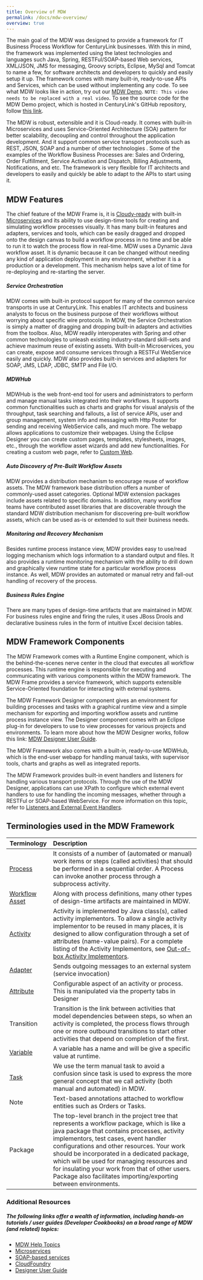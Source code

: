 ```yaml
---
title: Overview of MDW
permalink: /docs/mdw-overview/
overview: true
---
```


The main goal of the MDW was designed to provide a framework for IT Business Process Workflow for CenturyLink businesses. With this in mind, the framework was implemented using the latest technologies and languages such Java, Spring, RESTFul/SOAP-based Web services, XML/JSON, JMS for messaging, Groovy scripts, Eclipse, MySql and Tomcat to name a few, for software architects and developers to quickly and easily setup it up.  The framework comes with many built-in, ready-to-use APIs and Services, which can be used without implementing any code. To see what MDW looks like in action, try out our [MDW Demo](https://www.youtube.com/watch?v=hXd_May6mww). `NOTE: This video needs to be replaced with a real video`. 
To see the source code for the MDW Demo project, which is hosted in CenturyLink's GitHub repository, follow [this link](https://github.com/mdw-dev/mdw-demo#mdw-6-demo).

The MDW is robust, extensible and it is Cloud-ready. It comes with built-in Microservices and uses Service-Oriented Architecture (SOA) pattern for better scalability, decoupling and control throughout the application development. And it support common service transport protocols such as REST, JSON, SOAP and a number of other technologies .  Some of the examples of the Workflow Business Processes are: Sales and Ordering, Order Fulfillment, Service Activation and Dispatch, Billing Adjustments, Notifications, and etc. The framework is very flexible for IT architects and developers to easily and quickly be able to adapt to the APIs to start using it.  

## MDW Features    
The chief feature of the MDW Frame is, it is [Cloudy-ready](http://centurylinkcloud.github.io/mdw/docs/guides/CloudFoundryCookbook/) with built-in [Microservices](http://centurylinkcloud.github.io/mdw/docs/guides/MicroservicesCookbook/) and its ability to use design-time tools for creating and simulating workflow processes visually. It has many built-in features and adapters, services and tools, which can be easily dragged and dropped onto the design canvas to build a workflow process in no time and be able to run it to watch the process flow in real-time. 
MDW uses a Dynamic Java workflow asset. It is dynamic because it can be changed without needing any kind of application deployment in any environment, whether it is a production or a development. This mechanism helps save a lot of time for re-deploying and re-starting the server.

##### Service Orchestration
MDW comes with built-in protocol support for many of the common service transports in use at CenturyLink. This enables IT architects and business analysts to focus on the business purpose of their workflows without worrying about specific wire protocols. In MDW, the Service Orchestration is simply a matter of dragging and dropping built-in adapters and activities from the toolbox. Also, MDW readily interoperates with Spring and other common technologies to unleash existing industry-standard skill-sets and achieve maximum reuse of existing assets. With built-in Microservices, 
you can create, expose and consume services through a RESTFul WebService easily and quickly. MDW also provides built-in services and adapters for SOAP, JMS, LDAP, JDBC, SMTP and File I/O.

##### MDWHub
MDWHub is the web front-end tool for users and administrators to perform and manage manual tasks integrated into their workflows. It supports common functionalities such as charts and graphs for visual analysis of the throughput, task searching and fallouts, a list of service APIs, user and group management, system info and messaging with Http Poster for sending and receiving WebService calls, and much more. The webapp allows applications to customize their webpages. Using the Eclipse Designer you can create custom pages, templates, stylesheets, images, etc., through the workflow asset wizards and add new functionalities. For creating a custom web page, refer to [Custom Web](http://centurylinkcloud.github.io/mdw/docs/help/customWeb.html).

##### Auto Discovery of Pre-Built Workflow Assets
MDW provides a distribution mechanism to encourage reuse of workflow assets. The MDW framework base distribution offers a number of commonly-used asset categories. Optional MDW extension packages include assets related to specific domains. In addition, many workflow teams have contributed asset libraries that are discoverable through the standard MDW distribution mechanism for discovering pre-built workflow assets, which can be used as-is or extended to suit their business needs. 

##### Monitoring and Recovery Mechanism
Besides runtime process instance view, MDW provides easy to use/read logging mechanism which logs information to a standard output and files. It also provides a runtime monitoring mechanism with the ability to drill down and graphically view runtime state for a particular workflow process instance. As well, MDW provides an automated or manual retry and fall-out handling of recovery of the process.

##### Business Rules Engine 
There are many types of design-time artifacts that are maintained in MDW. For business rules engine and firing the rules, it uses JBoss Drools and declarative business rules in the form of intuitive Excel decision tables.


## MDW Framework Components
The MDW Framework comes with a Runtime Engine component, which is the behind-the-scenes nerve center in the cloud that executes all workflow processes.  This runtime engine is responsible for executing and communicating with various components within the MDW framework. The MDW Frame provides a service framework, which supports extensible Service-Oriented foundation for interacting with external systems.

The MDW Framework Designer component gives an environment for building processes and tasks with a graphical runtime view and a simple mechanism for exporting and importing workflow assets and runtime process instance view. The Designer component comes with an Eclipse plug-in for developers to use to view processes for various projects and environments. To learn more about how the MDW Designer works, follow this link: [MDW Designer User Guide](http://centurylinkcloud.github.io/mdw/docs/designer/user-guide/).   

The MDW Framework also comes with a built-in, ready-to-use MDWHub, which is the end-user webapp for handling manual tasks, with supervisor tools, charts and graphs as well as integrated reports.    

The MDW Framework provides built-in event handlers and listeners for handling various transport protocols. Through the use of the MDW Designer, applications can use XPath to configure which external event handlers to use for handling the incoming messages, whether through a RESTFul or SOAP-based WebService.  For more information on this topic, refer to [Listeners and External Event Handlers](http://centurylinkcloud.github.io/mdw/docs/help/listener.html).


## Terminologies used in the MDW Framework

  Terminology     | Description    |
  ----------------|:---------------|
  [Process](http://centurylinkcloud.github.io/mdw/docs/help/process.html) | It consists of a number of (automated or manual) work items or steps (called activities) that should be performed in a sequential order. A Process can invoke another process through a subprocess activity. 
  [Workflow Asset](http://centurylinkcloud.github.io/mdw/docs/help/workflowAssets.html) | Along with process definitions, many other types of design-time artifacts are maintained in MDW. 
  [Activity](http://centurylinkcloud.github.io/mdw/docs/help/implementor.html) | Activity is implemented by Java class(s), called activity implementors. To allow a single activity implementor to be reused in many places, it is designed to allow configuration through a set of attributes (name-value pairs). For a complete listing of the Activity Implementors, see [Out-of-box Activity Implementors](../outOfBoxActivityImplementors/).
  [Adapter](http://centurylinkcloud.github.io/mdw/docs/development/built-in-activities/) | Sends outgoing messages to an external system (service invocation)
  [Attribute](http://centurylinkcloud.github.io/mdw/docs/help/taskAction.html) | Configurable aspect of an activity or process.  This is manipulated via the property tabs in Designer
  Transition |Transition is the link between activities that model dependencies between steps, so when an activity is completed, the process flows through one or more outbound transitions to start other activities that depend on completion of the first. 
  [Variable](http://centurylinkcloud.github.io/mdw/docs/help/variable.html) | A variable has a name and will be give a specific value at runtime. 
  [Task](http://centurylinkcloud.github.io/mdw/docs/help/taskAction.html) | We use the term manual task to avoid a confusion since task is used to express the more general concept that we call activity (both manual and automated) in MDW.
  Note | Text-based annotations attached to workflow entities such as Orders or Tasks.  
  Package | The top-level branch in the project tree that represents a workflow package, which is like a java package that contains processes, activity implementors, test cases, event handler configurations and other resources. Your work should be incorporated in a dedicated package, which will be used for managing resources and for insulating your work from that of other users.  Package also facilitates importing/exporting between environments.
 
  
### Additional Resources
##### The following links offer a wealth of information, including hands-on tutorials / user guides (Developer Cookbooks) on a broad range of MDW (and related) topics:
- [MDW Help Topics](http://centurylinkcloud.github.io/mdw/docs/help/)
- [Microservices](http://centurylinkcloud.github.io/mdw/docs/guides/MicroservicesCookbook/)
- [SOAP-based services](http://centurylinkcloud.github.io/mdw/docs/guides/TomcatCookbook/)
- [CloudFoundry](http://centurylinkcloud.github.io/mdw/docs/guides/CloudFoundryCookbook/)
- [Designer User Guide](http://centurylinkcloud.github.io/mdw/docs/designer/user-guide)
  

  

  
  
  
  
  
  
  
  
  
  
  
  
  
  
  
  
  
  
 
